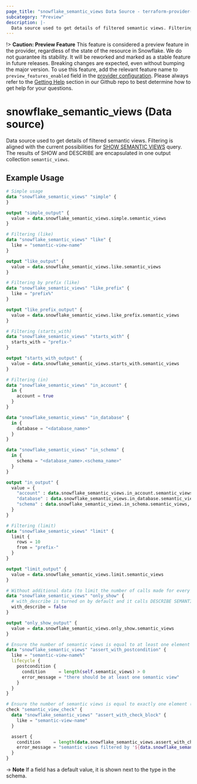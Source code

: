```yaml
---
page_title: "snowflake_semantic_views Data Source - terraform-provider-snowflake"
subcategory: "Preview"
description: |-
  Data source used to get details of filtered semantic views. Filtering is aligned with the current possibilities for SHOW SEMANTIC VIEWS https://docs.snowflake.com/en/sql-reference/sql/show-semantic-views query. The results of SHOW and DESCRIBE are encapsulated in one output collection semantic_views.
---
```


!> **Caution: Preview Feature** This feature is considered a preview feature in the provider, regardless of the state of the resource in Snowflake. We do not guarantee its stability. It will be reworked and marked as a stable feature in future releases. Breaking changes are expected, even without bumping the major version. To use this feature, add the relevant feature name to `preview_features_enabled` field in the [provider configuration](https://registry.terraform.io/providers/snowflakedb/snowflake/latest/docs#schema). Please always refer to the [Getting Help](https://github.com/snowflakedb/terraform-provider-snowflake?tab=readme-ov-file#getting-help) section in our Github repo to best determine how to get help for your questions.

# snowflake_semantic_views (Data source)

Data source used to get details of filtered semantic views. Filtering is aligned with the current possibilities for [SHOW SEMANTIC VIEWS](https://docs.snowflake.com/en/sql-reference/sql/show-semantic-views) query. The results of SHOW and DESCRIBE are encapsulated in one output collection `semantic_views`.

## Example Usage

```terraform
# Simple usage
data "snowflake_semantic_views" "simple" {
}

output "simple_output" {
  value = data.snowflake_semantic_views.simple.semantic_views
}

# Filtering (like)
data "snowflake_semantic_views" "like" {
  like = "semantic-view-name"
}

output "like_output" {
  value = data.snowflake_semantic_views.like.semantic_views
}

# Filtering by prefix (like)
data "snowflake_semantic_views" "like_prefix" {
  like = "prefix%"
}

output "like_prefix_output" {
  value = data.snowflake_semantic_views.like_prefix.semantic_views
}

# Filtering (starts_with)
data "snowflake_semantic_views" "starts_with" {
  starts_with = "prefix-"
}

output "starts_with_output" {
  value = data.snowflake_semantic_views.starts_with.semantic_views
}

# Filtering (in)
data "snowflake_semantic_views" "in_account" {
  in {
    account = true
  }
}

data "snowflake_semantic_views" "in_database" {
  in {
    database = "<database_name>"
  }
}

data "snowflake_semantic_views" "in_schema" {
  in {
    schema = "<database_name>.<schema_name>"
  }
}

output "in_output" {
  value = {
    "account" : data.snowflake_semantic_views.in_account.semantic_views,
    "database" : data.snowflake_semantic_views.in_database.semantic_views,
    "schema" : data.snowflake_semantic_views.in_schema.semantic_views,
  }
}

# Filtering (limit)
data "snowflake_semantic_views" "limit" {
  limit {
    rows = 10
    from = "prefix-"
  }
}

output "limit_output" {
  value = data.snowflake_semantic_views.limit.semantic_views
}

# Without additional data (to limit the number of calls made for every found semantic view)
data "snowflake_semantic_views" "only_show" {
  # with_describe is turned on by default and it calls DESCRIBE SEMANTIC VIEW for every semantic view found and attaches its output to semantic_views.*.describe_output field
  with_describe = false
}

output "only_show_output" {
  value = data.snowflake_semantic_views.only_show.semantic_views
}

# Ensure the number of semantic views is equal to at least one element (with the use of postcondition)
data "snowflake_semantic_views" "assert_with_postcondition" {
  like = "semantic-view-name%"
  lifecycle {
    postcondition {
      condition     = length(self.semantic_views) > 0
      error_message = "there should be at least one semantic view"
    }
  }
}

# Ensure the number of semantic views is equal to exactly one element (with the use of check block)
check "semantic_view_check" {
  data "snowflake_semantic_views" "assert_with_check_block" {
    like = "semantic-view-name"
  }

  assert {
    condition     = length(data.snowflake_semantic_views.assert_with_check_block.semantic_views) == 1
    error_message = "semantic views filtered by '${data.snowflake_semantic_views.assert_with_check_block.like}' returned ${length(data.snowflake_semantic_views.assert_with_check_block.semantic_views)} semantic views where one was expected"
  }
}
```

-> **Note** If a field has a default value, it is shown next to the type in the schema.


